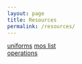 ```yaml
---
layout: page
title: Resources
permalink: /resources/
---
```


[uniforms](https://taskforceomega.com/resources/uniforms) 
[mos list](https://taskforceomega.com/resources/mos)  
[operations](https://taskforceomega.com/resources/operations)  
